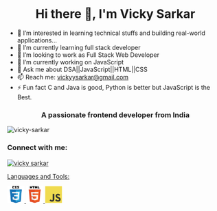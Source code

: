 

<!-- **Vicky-Sarkar/Vicky-Sarkar** is a ✨ _special_ ✨ repository because its `README.md` (this file) appears on your GitHub profile. -->


<h1 align="center">Hi there 👋, I'm Vicky Sarkar</h1>


- 👀 I’m interested in learning technical stuffs and building real-world applications...
- 🌱 I’m currently learning full stack developer
- 👯 I’m looking to work as Full Stack Web Developer
- 🔭 I’m currently working on JavaScript
- 💬 Ask me about DSA||JavaScript||HTML||CSS
- 📫 Reach me: vickyysarkar@gmail.com
- ⚡ Fun fact C and Java is good, Python is better but JavaScript is the Best.


<h3 align="center">A passionate frontend developer from India</h3>

<p align="left"> <img src="https://komarev.com/ghpvc/?username=vicky-sarkar&label=Profile%20views&color=0e75b6&style=flat" alt="vicky-sarkar" /> </p>

<h3 align="left">Connect with me:</h3>
<p align="left">
<a href="https://www.linkedin.com/in/vicky-sarkar-18999b17a/" target="blank"><img align="center" src="https://raw.githubusercontent.com/rahuldkjain/github-profile-readme-generator/master/src/images/icons/Social/linked-in-alt.svg" alt="vicky sarkar" height="30" width="40" /></a>
</p>

<p align="left"> <a href="https://raw.githubusercontent.com/satwikn07/satwikn07/main/Images/display.gif" target="_blank" rel="noreferrer"> <img 
<h3 align="left">Languages and Tools:</h3>
<p align="left"> <a href="https://www.w3schools.com/css/" target="_blank" rel="noreferrer"> <img src="https://raw.githubusercontent.com/devicons/devicon/master/icons/css3/css3-original-wordmark.svg" alt="css3" width="40" height="40"/> </a> <a href="https://www.w3.org/html/" target="_blank" rel="noreferrer"> <img src="https://raw.githubusercontent.com/devicons/devicon/master/icons/html5/html5-original-wordmark.svg" alt="html5" width="40" height="40"/> </a> <a href="https://developer.mozilla.org/en-US/docs/Web/JavaScript" target="_blank" rel="noreferrer"> <img src="https://raw.githubusercontent.com/devicons/devicon/master/icons/javascript/javascript-original.svg" alt="javascript" width="40" height="40"/> </a> </p>
